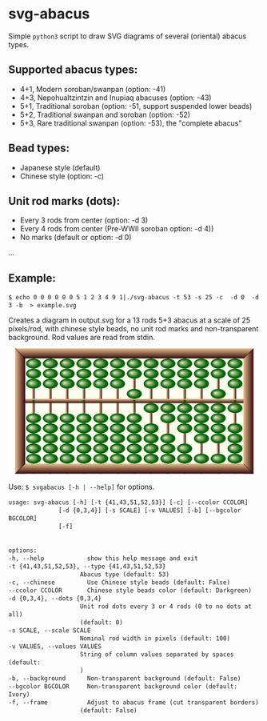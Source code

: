 # svg-abacus
Simple `python3` script to draw SVG diagrams of several (oriental) abacus types.

## Supported abacus types: 
* 4+1, Modern soroban/swanpan (option: -41)
* 4+3, Nepohualtzintzin and Inupiaq abacuses (option: -43)
* 5+1, Traditional soroban (option: -51, support suspended lower beads)
* 5+2, Traditional swanpan and soroban (option: -52)
* 5+3, Rare traditional swanpan (option: -53), the "complete abacus"
## Bead types:
* Japanese style (default)
* Chinese style (option: -c)
## Unit rod marks (dots):
* Every 3 rods from center (option: -d 3)
* Every 4 rods from center (Pre-WWII soroban option: -d 4))
* No marks (default or option: -d 0)


...

## Example:

    $ echo 0 0 0 0 0 0 5 1 2 3 4 9 1|./svg-abacus -t 53 -s 25 -c  -d 0  -d 3 -b  > example.svg

Creates a diagram in output.svg for a 13 rods 5+3 abacus at a scale of 25 pixels/rod,
with chinese style beads, no unit rod marks and non-transparent background. Rod values are read from stdin.

![output](example.svg)

Use:    `$ svgabacus [-h | --help]` for options.

    usage: svg-abacus [-h] [-t {41,43,51,52,53}] [-c] [--ccolor CCOLOR]
                  [-d {0,3,4}] [-s SCALE] [-v VALUES] [-b] [--bgcolor BGCOLOR]
                  [-f]


    options:
    -h, --help            show this help message and exit
    -t {41,43,51,52,53}, --type {41,43,51,52,53}
                        Abacus type (default: 53)
    -c, --chinese         Use Chinese style beads (default: False)
    --ccolor CCOLOR       Chinese style beads color (default: Darkgreen)
    -d {0,3,4}, --dots {0,3,4}
                        Unit rod dots every 3 or 4 rods (0 to no dots at all)
                        (default: 0)
    -s SCALE, --scale SCALE
                        Nominal rod width in pixels (default: 100)
    -v VALUES, --values VALUES
                        String of column values separated by spaces (default:
                        )
    -b, --background      Non-transparent background (default: False)
    --bgcolor BGCOLOR     Non-transparent background color (default: Ivory)
    -f, --frame           Adjust to abacus frame (cut transparent borders)
                        (default: False)
